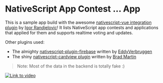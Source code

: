 # NativeScript App Contest ... App

This is a sample app build with the awesome [nativescript-vue integration plugin](https://github.com/rigor789/nativescript-vue) by [Igor Randjelovic](https://github.com/rigor789)!
It lists NativeScript app contests and applications that applied for them and supports realtime voting and updates.

Other plugins used:
 - The almighty [nativescript-plugin-firebase](https://github.com/EddyVerbruggen/nativescript-plugin-firebase) written by [EddyVerbruggen](https://github.com/EddyVerbruggen)
 - The shiny [nativescript-cardview plugin](https://github.com/bradmartin/nativescript-cardview) written by [Brad Martin](https://github.com/bradmartin)
 
 >Note: Most of the data in the backend is totally fake :)
 
 [![Link to video](http://i.imgur.com/ACjzvF7.png)](https://www.youtube.com/watch?v=Bh774Slt7Ps "Video Title")

